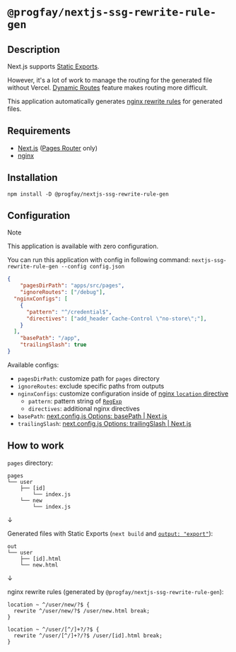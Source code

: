 # `@progfay/nextjs-ssg-rewrite-rule-gen`

## Description

Next.js supports [Static Exports](https://nextjs.org/docs/pages/building-your-application/deploying/static-exports).

However, it's a lot of work to manage the routing for the generated file without Vercel.
[Dynamic Routes](https://nextjs.org/docs/pages/building-your-application/routing/dynamic-routes) feature makes routing more difficult.

This application automatically generates [nginx rewrite rules](https://www.nginx.com/blog/creating-nginx-rewrite-rules/) for generated files.

## Requirements

- [Next.js](https://github.com/vercel/next.js) ([Pages Router](https://nextjs.org/docs/pages) only)
- [nginx](https://github.com/nginx/nginx)

## Installation

```
npm install -D @progfay/nextjs-ssg-rewrite-rule-gen
```

## Configuration

> [!NOTE]
> This application is available with zero configuration.

You can run this application with config in following command: `nextjs-ssg-rewrite-rule-gen --config config.json`

```json
{
	"pagesDirPath": "apps/src/pages",
	"ignoreRoutes": ["/debug"],
  "nginxConfigs": [
    {
      "pattern": "^/credential$",
      "directives": ["add_header Cache-Control \"no-store\";"],
    }
  ],
	"basePath": "/app",
	"trailingSlash": true
}
```

Available configs:
- `pagesDirPath`: customize path for `pages` directory
- `ignoreRoutes`: exclude specific paths from outputs
- `nginxConfigs`: customize configuration inside of [nginx `location` directive](https://nginx.org/en/docs/http/ngx_http_core_module.html#location)
  - `pattern`: pattern string of [`RegExp`](https://developer.mozilla.org/en-US/docs/Web/JavaScript/Reference/Global_Objects/RegExp/RegExp#pattern)
  - `directives`: additional nginx directives
- `basePath`: [next.config.js Options: basePath | Next.js](https://nextjs.org/docs/app/api-reference/next-config-js/basePath)
- `trailingSlash`: [next.config.js Options: trailingSlash | Next.js](https://nextjs.org/docs/app/api-reference/next-config-js/trailingSlash)

## How to work

`pages` directory:
```
pages
└── user
    ├── [id]
        └── index.js
    └── new
        └── index.js
```

↓

Generated files with Static Exports (`next build` and [`output: "export"`](https://nextjs.org/docs/pages/building-your-application/deploying/static-exports#configuration)):
```
out
└── user
    ├── [id].html
    └── new.html
```

↓

nginx rewrite rules (generated by `@progfay/nextjs-ssg-rewrite-rule-gen`):
```nginx
location ~ ^/user/new/?$ {
  rewrite ^/user/new/?$ /user/new.html break;
}

location ~ ^/user/[^/]+?/?$ {
  rewrite ^/user/[^/]+?/?$ /user/[id].html break;
}
```
